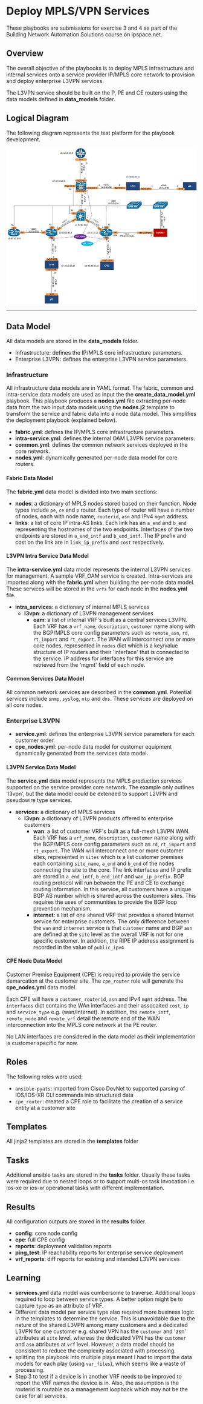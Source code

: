 
# Deploy MPLS/VPN Services
These playbooks are submissions for exercise 3 and 4 as part of the Building Network Automation Solutions course on ipspace.net.

## Overview
The overall objective of the playbooks is to deploy MPLS infrastructure and internal services onto a service provider IP/MPLS core network to provision and deploy enterprise L3VPN services. 

The L3VPN service should be built on the P, PE and CE routers using the data models defined in **data_models** folder. 

## Logical Diagram
The following diagram represents the test platform for the playbook development.

![Topology Diagram](../lab/l3vpn/logical.png)

---
## Data Model 
All data models are stored in the **data_models** folder.

- Infrastructure: defines the IP/MPLS core infrastructure parameters. 
- Enterprise L3VPN: defines the enterprise L3VPN service parameters.


### Infrastructure 
All infrastructure data models are in YAML format. The fabric, common and intra-service data models are used as input the the **create_data_model.yml** playbook. This playbook produces a **nodes.yml** file extracting per-node data from the two input data models using the **nodes.j2** template to transform the service and fabric data into a node data model. This simplifies the deployment playbook (explained below). 

- **fabric.yml**: defines the IP/MPLS core infrastructure parameters. 
- **intra-service.yml**: defines the internal OAM L3VPN service parameters.
- **common.yml**: defines the common network services deployed in the core network.
- **nodes.yml**: dynamically generated per-node data model for core routers.

#### Fabric Data Model
The **fabric.yml** data model is divided into two main sections:

- **nodes**: a dictionary of MPLS nodes stored based on their function. Node types include `pe`, `ce` and `p` router. Each type of router will have a number of nodes, each with node name, `routerid`, `asn` and IPv4 `mgmt` address.      
- **links**: a list of core IP intra-AS links. Each link has an `a_end` and `b_end` representing the hostnames of the two endpoints. Interfaces of the two endpoints are stored in `a_end_intf` and `b_end_intf`. The IP prefix and cost on the link are in `link_ip_prefix` and `cost` respectively.

#### L3VPN Intra Service Data Model
The **intra-service.yml** data model represents the internal L3VPN services for management. A sample VRF_OAM service is created. Intra-services are imported along with the **fabric.yml** when building the per-node data model. These services will be stored in the `vrfs` for each node in the **nodes.yml** file.

- **intra_services**: a dictionary of internal MPLS services
  - **l3vpn**: a dictionary of L3VPN management services
    - **oam**: a list of internal VRF's built as a central services L3VPN. Each VRF has a `vrf_name`, `description`, `customer` name along with the BGP/MPLS core config parameters such as `remote_asn`,  `rd`, `rt_import` and `rt_export`. The WAN will interconnect one or more core nodes, represented in `nodes` dict which is a key/value structure of IP routers and their 'interface' that is connected to the service. IP address for interfaces for this service are retrieved from the 'mgmt' field of each node.     

#### Common Services Data Model
All common network services are described in the **common.yml**. Potential services include `snmp`, `syslog`, `ntp` and `dns`. These services are deployed on all core nodes.

### Enterprise L3VPN 

- **service.yml**: defines the enterprise L3VPN service parameters for each customer order.
- **cpe_nodes.yml**: per-node data model for customer equipment dynamically generated from the services data model.

#### L3VPN Service Data Model
The **service.yml** data model represents the MPLS production services supported on the service provider core network. The example only outlines 'l3vpn', but the data model could be extended to support L2VPN and pseudowire type services.

- **services**: a dictionary of MPLS services
  - **l3vpn**: a dictionary of L3VPN products offered to enterprise customers
    - **wan**: a list of customer VRF's built as a full-mesh L3VPN WAN. Each VRF has a `vrf_name`, `description`, `customer` name along with the BGP/MPLS core config parameters such as `rd`, `rt_import` and `rt_export`. The WAN will interconnect one or more customer sites, represented in `sites` which is a list customer premises each containing `site_name`, `a_end` and `b_end` of the nodes connecting the site to the core. The link interfaces and IP prefix are stored in `a_end_intf`, `b_end_intf` and `wan_ip_prefix`. BGP routing protocol will run between the PE and CE to exchange routing information. In this service, all customers have a unique BGP AS number which is shared across the customers sites. This requires the uses of communities to provide the BGP loop prevention mechanism.    
    - **internet**: a list of one shared VRF that provides a shared Internet service for enterprise customers. The only difference between the `wan` and `internet` service is that `customer` name and BGP `asn` are defined at the `site` level as the overall VRF is not for one specific customer. In addition, the RIPE IP address assignment is recorded in the value of `public_ipv4`  

#### CPE Node Data Model
Customer Premise Equipment (CPE) is required to provide the service demarcation at the customer site. The `cpe_router` role will generate the **cpe_nodes.yml** data model. 

Each CPE will have a `customer`, `routerid`, `asn` and IPv4 `mgmt` address. The `interfaces` dict contains the WAn interfaces and their assocaited `cost`, `ip` and `service_type` e.g. (wan/Internet). In addition, the `remote_intf`, `remote_node` and `remote_vrf` detail the remote end of the WAN interconnection into the MPLS core network at the PE router.

No LAN interfaces are considered in the data model as their implementation is customer specific for now. 

## Roles
The following roles were used:
- `ansible-pyats`: imported from Cisco DevNet to supported parsing of IOS/IOS-XR CLI commands into structured data
- `cpe_router`: created a CPE role to facilitate the creation of a service entity at a customer site

## Templates
All jinja2 templates are stored in the **templates** folder

## Tasks
Additional ansible tasks are stored in the **tasks** folder. Usually these tasks were required due to nested loops or to support multi-os task invocation i.e. ios-xe or ios-xr operational tasks with different implementation. 

## Results
All configuration outputs are stored in the **results** folder.

- **config**: core node config
- **cpe**: full CPE config
- **reports**: deployment validation reports 
- **ping_test**: IP reachability reports for enterprise service deployment
- **vrf_reports**: diff reports for existing and intended L3VPN services 

## Learning
- **services.yml** data model was cumbersome to traverse. Additional loops required to loop between service types. A better option might be to capture `type` as an attribute of VRF. 
- Different data model per service type also required more business logic in the templates to determine the service. This is unavoidable due to the nature of the shared L3VPN among many customers and a dedicated L3VPN for one customer e.g. shared VPN has the `customer` and 'asn' attributes at `site` level, whereas the dedicated VPN has the `customer` and `asn` attributes at `vrf` level. However, a data model should be consistent to reduce the complexity associated with processing. 
- splitting the playbook into multiple plays meant I had to import the data models for each play (using `var_files`), which seems like a waste of processing.
- Step 3 to test if a device is in another VRF needs to be improved to report the VRF names the device is in. Also, the assumption is the routerid is routable as a management loopback which may not be the case for all services.
